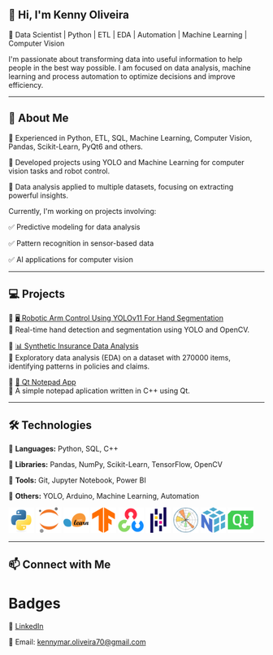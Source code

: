 ## 👋 Hi, I'm Kenny Oliveira

🎯 Data Scientist | Python | ETL | EDA | Automation | Machine Learning | Computer Vision  

I'm passionate about transforming data into useful information to help people in the best way possible. I am focused on data analysis, machine learning and process automation to optimize decisions and improve efficiency.

---

## 🚀 About Me  

🔹 Experienced in Python, ETL, SQL, Machine Learning, Computer Vision, Pandas, Scikit-Learn, PyQt6 and others.  

🔹 Developed projects using YOLO and Machine Learning for computer vision tasks and robot control.

🔹 Data analysis applied to multiple datasets, focusing on extracting powerful insights.  

Currently, I'm working on projects involving:

✅ Predictive modeling for data analysis

✅ Pattern recognition in sensor-based data

✅ AI applications for computer vision 

---

## 💻 Projects  

🔹 [🖥️ Robotic Arm Control Using YOLOv11 For Hand Segmentation](https://github.com/your-username/yolo-hand-segmentation)  
📌 Real-time hand detection and segmentation using YOLO and OpenCV.

🔹 [📊 Synthetic Insurance Data Analysis](https://github.com/KennymarOliveira/synthetic_insurance_data_eda)  
📌 Exploratory data analysis (EDA) on a dataset with 270000 items, identifying patterns in policies and claims.  

🔹 [📝 Qt Notepad App](https://github.com/KennymarOliveira/notepadd)  
📌 A simple notepad aplication written in C++ using Qt.

<!--🔹 [🌡️ Smart Temperature Control](https://github.com/your-username/smart-temperature-control)  
📌 Automated temperature control system based on DHT11 and PIR sensors.  
-->
---

## 🛠️ Technologies  

📌 **Languages:** Python, SQL, C++

📌 **Libraries:** Pandas, NumPy, Scikit-Learn, TensorFlow, OpenCV

📌 **Tools:** Git, Jupyter Notebook, Power BI

📌 **Others:** YOLO, Arduino, Machine Learning, Automation

<div id = "technologies-icons">
  <img src = "https://github.com/devicons/devicon/blob/master/icons/python/python-original.svg" title = "Python" alt = "Python" width = "50" height = "50">
  <img src = "https://github.com/devicons/devicon/blob/master/icons/jupyter/jupyter-original.svg" title = "Jupyter" alt = "Jupyter" width = "50" height = "50">
  <img src = "https://github.com/devicons/devicon/blob/master/icons/scikitlearn/scikitlearn-original.svg" title = "Scikit Learn" alt = "Scikit Learn" width = "50" height = "50">
  <img src = "https://github.com/devicons/devicon/blob/master/icons/tensorflow/tensorflow-original.svg" title = "Tensorflow" alt = "Tensorflow" width = "50" height = "50">
  <img src = "https://github.com/devicons/devicon/blob/master/icons/opencv/opencv-original.svg" title = "OpenCV" alt = "OpenCV" width = "50" height = "50">
  <img src = "https://github.com/devicons/devicon/blob/master/icons/pandas/pandas-original.svg" title = "Pandas" alt = "Pandas" width = "50" height = "50">
  <img src = "https://github.com/devicons/devicon/blob/master/icons/matplotlib/matplotlib-original.svg" title = "Matplotlib" alt = "Matplotlib" width = "50" height = "50">
  <img src = "https://github.com/devicons/devicon/blob/master/icons/numpy/numpy-original.svg" title = "Numpy" alt = "Numpy" width = "50" height = "50">
  <img src = "https://github.com/devicons/devicon/blob/master/icons/qt/qt-original.svg" title = "PyQt6" alt = "PyQt6" width = "50" height = "50">
</div>

---

## 📫 Connect with Me

<div id = "badges">
  <h1>Badges</h1>  
</div>

🔗 [LinkedIn](https://www.linkedin.com/in/kennymar-oliveira-864499222/)  

📧 Email: kennymar.oliveira70@gmail.com 

<!--🌐 Portfolio: [your-username.github.io](https://your-username.github.io/)-->


